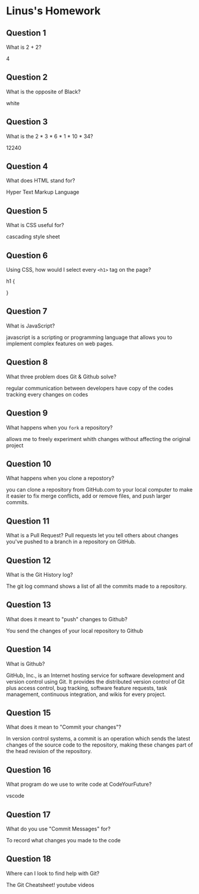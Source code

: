 # Linus's Homework

## Question 1

What is 2 + 2?

4

## Question 2

What is the opposite of Black?

white

## Question 3

What is the  2 * 3 * 6 * 1 * 10 * 34?

12240

## Question 4 

What does HTML stand for?

Hyper Text Markup Language

## Question 5

What is CSS useful for?

cascading style sheet

## Question 6

Using CSS, how would I select every `<h1>` tag on the page?


h1 {

}


## Question 7

What is JavaScript?

javascript is a scripting or programming language that allows you to implement complex features on web pages.

## Question 8

What three problem does Git & Github solve?

regular communication between developers
have copy of the codes
tracking every changes on codes

## Question 9

What happens when you `fork` a repository?

allows me to freely experiment whith  changes without affecting the original project

## Question 10 

What happens when you clone a repostory?

you can clone a repository from GitHub.com to your local computer to make it easier to fix merge conflicts, add or remove files, and push larger commits.

## Question 11

What is a Pull Request?
Pull requests let you tell others about changes you've pushed to a branch in a repository on GitHub.

## Question 12

What is the Git History log?

The git log command shows a list of all the commits made to a repository.

## Question 13

What does it meant to "push" changes to Github?

You send the changes of your local repository to Github

## Question 14

What is Github?

GitHub, Inc., is an Internet hosting service for software development and version control using Git. It provides the distributed version control of Git plus access control, bug tracking, software feature requests, task management, continuous integration, and wikis for every project.

## Question 15

What does it mean to "Commit your changes"?

In version control systems, a commit is an operation which sends the latest changes of the source code to the repository, making these changes part of the head revision of the repository.

## Question 16

What program do we use to write code at CodeYourFuture?

vscode

## Question 17

What do you use "Commit Messages" for?

To record what changes you made to the code

## Question 18

Where can I look to find help with Git?

The Git Cheatsheet!
youtube videos

